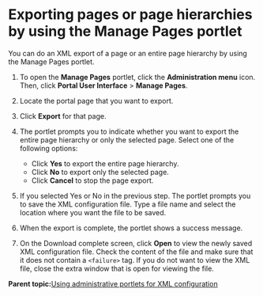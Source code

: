 # Exporting pages or page hierarchies by using the Manage Pages portlet

You can do an XML export of a page or an entire page hierarchy by using the Manage Pages portlet.

1.  To open the **Manage Pages** portlet, click the **Administration menu** icon. Then, click **Portal User Interface** \> **Manage Pages**.

2.  Locate the portal page that you want to export.

3.  Click **Export** for that page.

4.  The portlet prompts you to indicate whether you want to export the entire page hierarchy or only the selected page. Select one of the following options:

    -   Click **Yes** to export the entire page hierarchy.
    -   Click **No** to export only the selected page.
    -   Click **Cancel** to stop the page export.
5.  If you selected Yes or No in the previous step. The portlet prompts you to save the XML configuration file. Type a file name and select the location where you want the file to be saved.

6.  When the export is complete, the portlet shows a success message.

7.  On the Download complete screen, click **Open** to view the newly saved XML configuration file. Check the content of the file and make sure that it does not contain a `<failure>` tag. If you do not want to view the XML file, close the extra window that is open for viewing the file.


**Parent topic:**[Using administrative portlets for XML configuration](../admin-system/adxmltsk_portlets.md)

